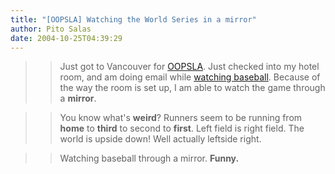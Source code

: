 ```yaml
---
title: "[OOPSLA] Watching the World Series in a mirror"
author: Pito Salas
date: 2004-10-25T04:39:29
---
```



>>

>> Just got to Vancouver for
[OOPSLA](<http://www.oopsla.org/2004/ShowPage.do?id=Home>). Just checked into
my hotel room, and am doing email while [watching
baseball](<http://mlb.mlb.com/mlb/gameday/gd2004.html?2004_10_24_slnmlb_bosmlb_1>).
Because of the way the room is set up, I am able to watch the game through a
**mirror**.

>>

>> You know what's **weird**? Runners seem to be running from **home** to
**third** to second to **first**. Left field is right field. The world is
upside down! Well actually leftside right.

>>

>> Watching baseball through a mirror. **Funny.**


